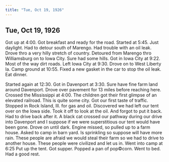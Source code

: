 ```yaml
---  
title: "Tue, Oct 19, 1926"  
---  
```

## Tue, Oct 19, 1926
Got up at 4:00. Got breakfast and ready for the road. Started at 5:45. Just daylight. Had to detour south of Marengo. Had trouble with an oil leak. Drove thro a very hilly stretch of country. Detoured from Marengo thro Williamsburg on to Iowa City. Sure had some hills. Got in Iowa City at 9:22. Most of the way dirt roads. Left Iowa City at 9:30. Drove on to West Liberty Ia. Camp ground at 10:55. Fixed a new gasket in the car to stop the oil leak. Eat dinner.

Started again at 12:30. Got in Davenport at 3:30. Sure have fine farm land around Davenport. Drove over pavement for 13 miles before reaching here. Crossed the Mississippi at 4:00. The children got their first glimpse of an elevated railroad. This is quite some city. Got our first taste of traffic. Stopped in Rock Island, Ill. for gas and oil. Discovered we had left our tent over on the Iowa side. Took it off to look at the oil. And forgot to put it back. Had to drive back after it. A black cat crossed our pathway during our drive into Davenport and I suppose if we were superstitious our tent would have been gone. Drove on until dark. Engine missed, so pulled up to a farm house. Asked to camp in barn yard. Is sprinkling so suppose will have more rain. These people are afraid we would steal their farm so we had to drive to another house. These people were civilized and let us in. Went into camp at 6:25 Put up the tent. Got supper. Popped a pan of pop©corn. Went to bed. Had a good rest.

